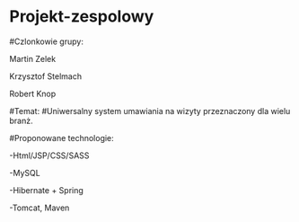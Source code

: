 # Projekt-zespolowy

#Czlonkowie grupy:

Martin Zelek

Krzysztof Stelmach

Robert Knop


#Temat:
#Uniwersalny system umawiania na wizyty przeznaczony dla wielu branż.


#Proponowane technologie:

-Html/JSP/CSS/SASS

-MySQL

-Hibernate + Spring

-Tomcat, Maven
